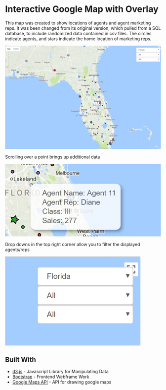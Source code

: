 # Interactive Google Map with Overlay

This map was created to show locations of agents and agent marketing reps.  It was been changed from its original version, which pulled from a SQL database, to include randomized data contained in csv files.  The circles indicate agents, and stars indicate the home location of marketing reps.

![alt text](./map.png)

Scrolling over a point brings up additional data

![alt text](./scroll.png)

Drop downs in the top right corner allow you to filter the displayed agents/reps

![alt text](./dropdown.png)



## Built With

* [d3.js](https://d3js.org/) - Javascript Library for Manipulating Data
* [Bootstrap](https://getbootstrap.com/) - Frontend Webframe Work
* [Google Maps API](https://developers.google.com/maps/) - API for drawing google maps


